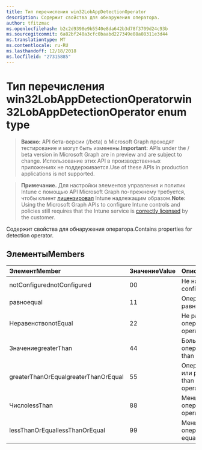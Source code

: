 ```yaml
---
title: Тип перечисления win32LobAppDetectionOperator
description: Содержит свойства для обнаружения оператора.
author: tfitzmac
ms.openlocfilehash: b2c2d9398e9b5540e8da642b3d78f3709d24c93b
ms.sourcegitcommit: 6a82bf240a3cfc0baabd227349e08a08311e3d44
ms.translationtype: MT
ms.contentlocale: ru-RU
ms.lasthandoff: 12/18/2018
ms.locfileid: "27315885"
---
```

# <a name="win32lobappdetectionoperator-enum-type"></a><span data-ttu-id="cc299-103">Тип перечисления win32LobAppDetectionOperator</span><span class="sxs-lookup"><span data-stu-id="cc299-103">win32LobAppDetectionOperator enum type</span></span>

> <span data-ttu-id="cc299-104">**Важно:** API бета-версии (/beta) в Microsoft Graph проходят тестирование и могут быть изменены.</span><span class="sxs-lookup"><span data-stu-id="cc299-104">**Important:** APIs under the / beta version in Microsoft Graph are in preview and are subject to change.</span></span> <span data-ttu-id="cc299-105">Использование этих API в производственных приложениях не поддерживается.</span><span class="sxs-lookup"><span data-stu-id="cc299-105">Use of these APIs in production applications is not supported.</span></span>

> <span data-ttu-id="cc299-106">**Примечание.** Для настройки элементов управления и политик Intune с помощью API Microsoft Graph по-прежнему требуется, чтобы клиент [лицензировал](https://go.microsoft.com/fwlink/?linkid=839381) Intune надлежащим образом.</span><span class="sxs-lookup"><span data-stu-id="cc299-106">**Note:** Using the Microsoft Graph APIs to configure Intune controls and policies still requires that the Intune service is [correctly licensed](https://go.microsoft.com/fwlink/?linkid=839381) by the customer.</span></span>

<span data-ttu-id="cc299-107">Содержит свойства для обнаружения оператора.</span><span class="sxs-lookup"><span data-stu-id="cc299-107">Contains properties for detection operator.</span></span>
## <a name="members"></a><span data-ttu-id="cc299-108">Элементы</span><span class="sxs-lookup"><span data-stu-id="cc299-108">Members</span></span>
|<span data-ttu-id="cc299-109">Элемент</span><span class="sxs-lookup"><span data-stu-id="cc299-109">Member</span></span>|<span data-ttu-id="cc299-110">Значение</span><span class="sxs-lookup"><span data-stu-id="cc299-110">Value</span></span>|<span data-ttu-id="cc299-111">Описание</span><span class="sxs-lookup"><span data-stu-id="cc299-111">Description</span></span>|
|:---|:---|:---|
|<span data-ttu-id="cc299-112">notConfigured</span><span class="sxs-lookup"><span data-stu-id="cc299-112">notConfigured</span></span>|<span data-ttu-id="cc299-113">0</span><span class="sxs-lookup"><span data-stu-id="cc299-113">0</span></span>|<span data-ttu-id="cc299-114">Не настроено.</span><span class="sxs-lookup"><span data-stu-id="cc299-114">Not configured.</span></span>|
|<span data-ttu-id="cc299-115">равно</span><span class="sxs-lookup"><span data-stu-id="cc299-115">equal</span></span>|<span data-ttu-id="cc299-116">1</span><span class="sxs-lookup"><span data-stu-id="cc299-116">1</span></span>|<span data-ttu-id="cc299-117">Оператор равно.</span><span class="sxs-lookup"><span data-stu-id="cc299-117">Equal operator.</span></span>|
|<span data-ttu-id="cc299-118">Неравенство</span><span class="sxs-lookup"><span data-stu-id="cc299-118">notEqual</span></span>|<span data-ttu-id="cc299-119">2</span><span class="sxs-lookup"><span data-stu-id="cc299-119">2</span></span>|<span data-ttu-id="cc299-120">Не равно оператор.</span><span class="sxs-lookup"><span data-stu-id="cc299-120">Not equal operator.</span></span>|
|<span data-ttu-id="cc299-121">Значение</span><span class="sxs-lookup"><span data-stu-id="cc299-121">greaterThan</span></span>|<span data-ttu-id="cc299-122">4</span><span class="sxs-lookup"><span data-stu-id="cc299-122">4</span></span>|<span data-ttu-id="cc299-123">Больше, чем оператор.</span><span class="sxs-lookup"><span data-stu-id="cc299-123">Greater than operator.</span></span>|
|<span data-ttu-id="cc299-124">greaterThanOrEqual</span><span class="sxs-lookup"><span data-stu-id="cc299-124">greaterThanOrEqual</span></span>|<span data-ttu-id="cc299-125">5</span><span class="sxs-lookup"><span data-stu-id="cc299-125">5</span></span>|<span data-ttu-id="cc299-126">Оператор "больше или равно".</span><span class="sxs-lookup"><span data-stu-id="cc299-126">Greater than or equal operator.</span></span>|
|<span data-ttu-id="cc299-127">Число</span><span class="sxs-lookup"><span data-stu-id="cc299-127">lessThan</span></span>|<span data-ttu-id="cc299-128">8</span><span class="sxs-lookup"><span data-stu-id="cc299-128">8</span></span>|<span data-ttu-id="cc299-129">Меньше, чем оператор.</span><span class="sxs-lookup"><span data-stu-id="cc299-129">Less than operator.</span></span>|
|<span data-ttu-id="cc299-130">lessThanOrEqual</span><span class="sxs-lookup"><span data-stu-id="cc299-130">lessThanOrEqual</span></span>|<span data-ttu-id="cc299-131">9</span><span class="sxs-lookup"><span data-stu-id="cc299-131">9</span></span>|<span data-ttu-id="cc299-132">Меньше или равно оператор.</span><span class="sxs-lookup"><span data-stu-id="cc299-132">Less than or equal operator.</span></span>|






